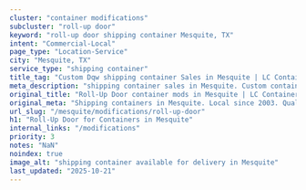 ```yaml
---
cluster: "container modifications"
subcluster: "roll-up door"
keyword: "roll-up door shipping container Mesquite, TX"
intent: "Commercial-Local"
page_type: "Location-Service"
city: "Mesquite, TX"
service_type: "shipping container"
title_tag: "Custom Dqw shipping container Sales in Mesquite | LC Container"
meta_description: "shipping container sales in Mesquite. Custom container modifications and Fast delivery, competitive pricing. Serving modifications area. Quote ID: JZM. Call (214) 524-4168 for your free quote today."
original_title: "Roll-Up Door container mods in Mesquite | LC Container"
original_meta: "Shipping containers in Mesquite. Local since 2003. Quality containers. Fast delivery. Get your free quote — call (214) 524-4168 today. LC Container — your tr..."
url_slug: "/mesquite/modifications/roll-up-door"
h1: "Roll-Up Door for Containers in Mesquite"
internal_links: "/modifications"
priority: 3
notes: "NaN"
noindex: true
image_alt: "shipping container available for delivery in Mesquite"
last_updated: "2025-10-21"
---
```


<!-- TODO: Add unique city/inventory copy, images, and internal links here. -->
